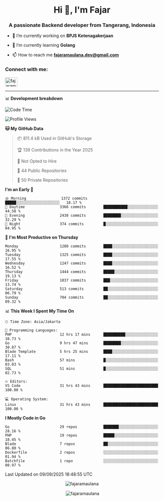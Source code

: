 <h1 align="center">Hi 👋, I'm Fajar</h1>
<h3 align="center">A passionate Backend developer from Tangerang, Indonesia</h3>

<!-- <p align="left"> <img src="https://komarev.com/ghpvc/?username=fajaramaulana&label=Profile%20views&color=0e75b6&style=flat" alt="fajaramaulana" /> </p> -->

- 🔭 I’m currently working on **BPJS Ketenagakerjaan**

- 🌱 I’m currently learning **Golang**

- 📫 How to reach me **fajaramaulana.dev@gmail.com**

<h3 align="left">Connect with me:</h3>
<p align="left">
<a href="https://linkedin.com/in/fajar-agus-maulana-73533a180/" target="blank"><img align="center" src="https://raw.githubusercontent.com/rahuldkjain/github-profile-readme-generator/master/src/images/icons/Social/linked-in-alt.svg" alt="fajaramaulana" height="30" width="40" /></a>
</p>

-------

📊 **Development breakdown**
<!--START_SECTION:waka-->
![Code Time](http://img.shields.io/badge/Code%20Time-3%2C345%20hrs%2019%20mins-blue)

![Profile Views](http://img.shields.io/badge/Profile%20Views-0-blue)

**🐱 My GitHub Data** 

> 📦 811.4 kB Used in GitHub's Storage 
 > 
> 🏆 139 Contributions in the Year 2025
 > 
> 🚫 Not Opted to Hire
 > 
> 📜 44 Public Repositories 
 > 
> 🔑 50 Private Repositories 
 > 
**I'm an Early 🐤** 

```text
🌞 Morning                1372 commits        █████░░░░░░░░░░░░░░░░░░░░   18.17 % 
🌆 Daytime                3366 commits        ███████████░░░░░░░░░░░░░░   44.58 % 
🌃 Evening                2438 commits        ████████░░░░░░░░░░░░░░░░░   32.29 % 
🌙 Night                  374 commits         █░░░░░░░░░░░░░░░░░░░░░░░░   04.95 % 
```
📅 **I'm Most Productive on Thursday** 

```text
Monday                   1280 commits        ████░░░░░░░░░░░░░░░░░░░░░   16.95 % 
Tuesday                  1325 commits        ████░░░░░░░░░░░░░░░░░░░░░   17.55 % 
Wednesday                1247 commits        ████░░░░░░░░░░░░░░░░░░░░░   16.52 % 
Thursday                 1444 commits        █████░░░░░░░░░░░░░░░░░░░░   19.13 % 
Friday                   1037 commits        ███░░░░░░░░░░░░░░░░░░░░░░   13.74 % 
Saturday                 513 commits         ██░░░░░░░░░░░░░░░░░░░░░░░   06.79 % 
Sunday                   704 commits         ██░░░░░░░░░░░░░░░░░░░░░░░   09.32 % 
```


📊 **This Week I Spent My Time On** 

```text
🕑︎ Time Zone: Asia/Jakarta

💬 Programming Languages: 
PHP                      12 hrs 17 mins      ██████████░░░░░░░░░░░░░░░   38.73 % 
Go                       9 hrs 47 mins       ████████░░░░░░░░░░░░░░░░░   30.87 % 
Blade Template           5 hrs 25 mins       ████░░░░░░░░░░░░░░░░░░░░░   17.11 % 
Bash                     57 mins             █░░░░░░░░░░░░░░░░░░░░░░░░   03.03 % 
SQL                      51 mins             █░░░░░░░░░░░░░░░░░░░░░░░░   02.73 % 

🔥 Editors: 
VS Code                  31 hrs 43 mins      █████████████████████████   100.00 % 

💻 Operating System: 
Linux                    31 hrs 43 mins      █████████████████████████   100.00 % 
```

**I Mostly Code in Go** 

```text
Go                       29 repos            ███████░░░░░░░░░░░░░░░░░░   28.16 % 
PHP                      19 repos            █████░░░░░░░░░░░░░░░░░░░░   18.45 % 
Blade                    7 repos             ██░░░░░░░░░░░░░░░░░░░░░░░   06.80 % 
Dockerfile               2 repos             ░░░░░░░░░░░░░░░░░░░░░░░░░   01.94 % 
Batchfile                1 repo              ░░░░░░░░░░░░░░░░░░░░░░░░░   00.97 % 
```




 Last Updated on 09/09/2025 18:48:55 UTC
<!--END_SECTION:waka-->
<p align="center"><img align="center" src="https://github-readme-stats.vercel.app/api/top-langs?username=fajaramaulana&show_icons=true&locale=en&layout=compact" alt="fajaramaulana" /></p>

<p align="center">&nbsp;<img align="center" src="https://github-readme-stats.vercel.app/api?username=fajaramaulana&show_icons=true&locale=en" alt="fajaramaulana" /></p>
